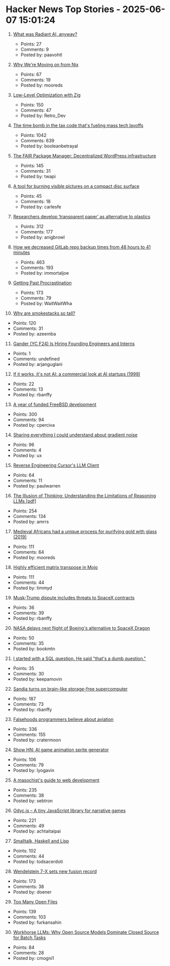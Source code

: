 # Hacker News Top Stories - 2025-06-07 15:01:24

1. [What was Radiant AI, anyway?](https://blog.paavo.me/radiant-ai/)
   - Points: 27
   - Comments: 9
   - Posted by: paavohtl

2. [Why We're Moving on from Nix](https://blog.railway.com/p/introducing-railpack)
   - Points: 67
   - Comments: 19
   - Posted by: mooreds

3. [Low-Level Optimization with Zig](https://alloc.dev/2025/06/07/zig_optimization)
   - Points: 150
   - Comments: 47
   - Posted by: Retro_Dev

4. [The time bomb in the tax code that's fueling mass tech layoffs](https://qz.com/tech-layoffs-tax-code-trump-section-174-microsoft-meta-1851783502)
   - Points: 1042
   - Comments: 639
   - Posted by: booleanbetrayal

5. [The FAIR Package Manager: Decentralized WordPress infrastructure](https://joost.blog/path-forward-for-wordpress/)
   - Points: 145
   - Comments: 31
   - Posted by: twapi

6. [A tool for burning visible pictures on a compact disc surface](https://github.com/arduinocelentano/cdimage)
   - Points: 45
   - Comments: 18
   - Posted by: carlesfe

7. [Researchers develop ‘transparent paper’ as alternative to plastics](https://japannews.yomiuri.co.jp/science-nature/technology/20250605-259501/)
   - Points: 312
   - Comments: 177
   - Posted by: anigbrowl

8. [How we decreased GitLab repo backup times from 48 hours to 41 minutes](https://about.gitlab.com/blog/2025/06/05/how-we-decreased-gitlab-repo-backup-times-from-48-hours-to-41-minutes/)
   - Points: 463
   - Comments: 193
   - Posted by: immortaljoe

9. [Getting Past Procrastination](https://spectrum.ieee.org/getting-past-procastination)
   - Points: 173
   - Comments: 79
   - Posted by: WaitWaitWha

10. [Why are smokestacks so tall?](https://practical.engineering/blog/2025/6/3/why-are-smokestacks-so-tall)
   - Points: 120
   - Comments: 31
   - Posted by: azeemba

11. [Gander (YC F24) Is Hiring Founding Engineers and Interns](https://www.ycombinator.com/companies/gander/jobs/vwkK1FC-founding-engineer)
   - Points: 1
   - Comments: undefined
   - Posted by: arjanguglani

12. [If it works, it's not AI: a commercial look at AI startups (1999)](https://dspace.mit.edu/handle/1721.1/80558)
   - Points: 22
   - Comments: 13
   - Posted by: rbanffy

13. [A year of funded FreeBSD development](https://www.daemonology.net/blog/2025-06-06-A-year-of-funded-FreeBSD.html)
   - Points: 300
   - Comments: 94
   - Posted by: cperciva

14. [Sharing everything I could understand about gradient noise](https://blog.pkh.me/p/42-sharing-everything-i-could-understand-about-gradient-noise.html)
   - Points: 96
   - Comments: 4
   - Posted by: ux

15. [Reverse Engineering Cursor's LLM Client](https://www.tensorzero.com/blog/reverse-engineering-cursors-llm-client/)
   - Points: 64
   - Comments: 11
   - Posted by: paulwarren

16. [The Illusion of Thinking: Understanding the Limitations of Reasoning LLMs [pdf]](https://ml-site.cdn-apple.com/papers/the-illusion-of-thinking.pdf)
   - Points: 254
   - Comments: 134
   - Posted by: amrrs

17. [Medieval Africans had a unique process for purifying gold with glass (2019)](https://www.atlasobscura.com/articles/medieval-african-gold)
   - Points: 111
   - Comments: 64
   - Posted by: mooreds

18. [Highly efficient matrix transpose in Mojo](https://veitner.bearblog.dev/highly-efficient-matrix-transpose-in-mojo/)
   - Points: 111
   - Comments: 44
   - Posted by: timmyd

19. [Musk-Trump dispute includes threats to SpaceX contracts](https://spacenews.com/musk-trump-dispute-includes-threats-to-spacex-contracts/)
   - Points: 36
   - Comments: 39
   - Posted by: rbanffy

20. [NASA delays next flight of Boeing's alternative to SpaceX Dragon](https://theedgemalaysia.com/node/758199)
   - Points: 50
   - Comments: 35
   - Posted by: bookmtn

21. [I started with a SQL question. He said "that's a dumb question."](https://twitter.com/ryxcommar/status/1930985076965142918)
   - Points: 35
   - Comments: 30
   - Posted by: keepamovin

22. [Sandia turns on brain-like storage-free supercomputer](https://blocksandfiles.com/2025/06/06/sandia-turns-on-brain-like-storage-free-supercomputer/)
   - Points: 187
   - Comments: 73
   - Posted by: rbanffy

23. [Falsehoods programmers believe about aviation](https://flightaware.engineering/falsehoods-programmers-believe-about-aviation/)
   - Points: 336
   - Comments: 155
   - Posted by: cratermoon

24. [Show HN: AI game animation sprite generator](https://www.godmodeai.cloud/ai-sprite-generator)
   - Points: 106
   - Comments: 79
   - Posted by: lyogavin

25. [A masochist's guide to web development](https://sebastiano.tronto.net/blog/2025-06-06-webdev/)
   - Points: 235
   - Comments: 38
   - Posted by: sebtron

26. [Odyc.js – A tiny JavaScript library for narrative games](https://odyc.dev)
   - Points: 221
   - Comments: 49
   - Posted by: achtaitaipai

27. [Smalltalk, Haskell and Lisp](https://storytotell.org/smalltalk-haskell-and-lisp)
   - Points: 102
   - Comments: 44
   - Posted by: todsacerdoti

28. [Wendelstein 7-X sets new fusion record](https://www.heise.de/en/news/Wendelstein-7-X-sets-new-fusion-record-10422955.html)
   - Points: 173
   - Comments: 38
   - Posted by: doener

29. [Too Many Open Files](https://mattrighetti.com/2025/06/04/too-many-files-open)
   - Points: 139
   - Comments: 103
   - Posted by: furkansahin

30. [Workhorse LLMs: Why Open Source Models Dominate Closed Source for Batch Tasks](https://sutro.sh/blog/workhorse-llms-why-open-source-models-win-for-batch-tasks)
   - Points: 84
   - Comments: 28
   - Posted by: cmogni1

